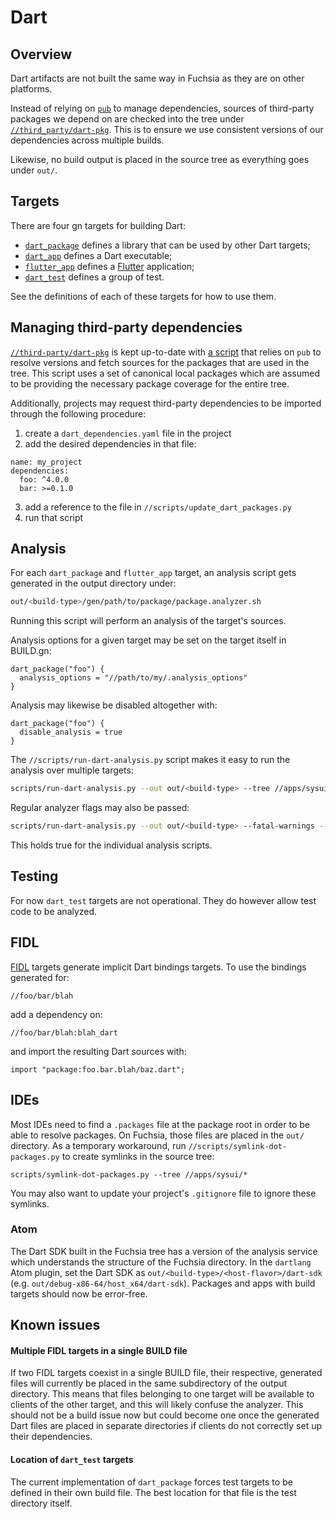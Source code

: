 Dart
====


## Overview

Dart artifacts are not built the same way in Fuchsia as they are on other
platforms.

Instead of relying on [`pub`][pub] to manage dependencies, sources of
third-party packages we depend on are checked into the tree under
[`//third_party/dart-pkg`][dart-3p].
This is to ensure we use consistent versions of our dependencies across multiple
builds.

Likewise, no build output is placed in the source tree as everything goes under
`out/`.


## Targets

There are four gn targets for building Dart:
- [`dart_package`][target-package] defines a library that can be used by other
Dart targets;
- [`dart_app`][target-app] defines a Dart executable;
- [`flutter_app`][target-flutter] defines a [Flutter][flutter] application;
- [`dart_test`][target-test] defines a group of test.

See the definitions of each of these targets for how to use them.


## Managing third-party dependencies

[`//third-party/dart-pkg`][dart-3p] is kept up-to-date with
[a script][dart-3p-script] that relies on `pub` to resolve versions and fetch
sources for the packages that are used in the tree.
This script uses a set of canonical local packages which are assumed to be
providing the necessary package coverage for the entire tree.

Additionally, projects may request third-party dependencies to be imported
through the following procedure:
1. create a `dart_dependencies.yaml` file in the project
2. add the desired dependencies in that file:
```
name: my_project
dependencies:
  foo: ^4.0.0
  bar: >=0.1.0
```
3. add a reference to the file in `//scripts/update_dart_packages.py`
4. run that script


## Analysis

For each `dart_package` and `flutter_app` target, an analysis script gets
generated in the output directory under:
```sh
out/<build-type>/gen/path/to/package/package.analyzer.sh
```
Running this script will perform an analysis of the target's sources.

Analysis options for a given target may be set on the target itself in BUILD.gn:
```
dart_package("foo") {
  analysis_options = "//path/to/my/.analysis_options"
}
```

Analysis may likewise be disabled altogether with:
```
dart_package("foo") {
  disable_analysis = true
}
```

The `//scripts/run-dart-analysis.py` script makes it easy to run the analysis over
multiple targets:
```sh
scripts/run-dart-analysis.py --out out/<build-type> --tree //apps/sysui/*
```

Regular analyzer flags may also be passed:
```sh
scripts/run-dart-analysis.py --out out/<build-type> --fatal-warnings --lints
```
This holds true for the individual analysis scripts.


## Testing

For now `dart_test` targets are not operational. They do however allow test code
to be analyzed.


## FIDL

[FIDL][fidl] targets generate implicit Dart bindings targets. To use the
bindings generated for:
```
//foo/bar/blah
```
add a dependency on:
```
//foo/bar/blah:blah_dart
```
and import the resulting Dart sources with:
```
import "package:foo.bar.blah/baz.dart";
```


## IDEs

Most IDEs need to find a `.packages` file at the package root in order to be
able to resolve packages. On Fuchsia, those files are placed in the `out/`
directory. As a temporary workaround, run `//scripts/symlink-dot-packages.py` to
create symlinks in the source tree:
```
scripts/symlink-dot-packages.py --tree //apps/sysui/*
```
You may also want to update your project's `.gitignore` file to ignore these
symlinks.

### Atom

The Dart SDK built in the Fuchsia tree has a version of the analysis service
which understands the structure of the Fuchsia directory. In the `dartlang` Atom
plugin, set the Dart SDK as `out/<build-type>/<host-flavor>/dart-sdk` (e.g.
`out/debug-x86-64/host_x64/dart-sdk`). Packages and apps with build targets
should now be error-free.


## Known issues

#### Multiple FIDL targets in a single BUILD file

If two FIDL targets coexist in a single BUILD file, their respective, generated
files will currently be placed in the same subdirectory of the output directory.
This means that files belonging to one target will be available to clients of
the other target, and this will likely confuse the analyzer.
This should not be a build issue now but could become one once the generated
Dart files are placed in separate directories if clients do not correctly set up
their dependencies.

#### Location of `dart_test` targets

The current implementation of `dart_package` forces test targets to be defined
in their own build file. The best location for that file is the test directory
itself.


[pub]: https://www.dartlang.org/tools/pub/get-started "Pub"
[dart-3p]: https://fuchsia.googlesource.com/third_party/dart-pkg/+/master "Third-party dependencies"
[dart-3p-script]: https://fuchsia.googlesource.com/scripts/+/master/update_dart_packages.py "Dependencies script"
[target-package]: https://fuchsia.googlesource.com/build/+/master/dart/dart_package.gni "dart_package target"
[target-app]: https://fuchsia.googlesource.com/build/+/master/dart/dart_app.gni "dart_app target"
[target-flutter]: https://github.com/flutter/engine/blob/master/build/flutter_app.gni "flutter_app target"
[target-test]: https://fuchsia.googlesource.com/build/+/master/dart/dart_test.gni "dart_test target"
[flutter]: https://flutter.io/ "Flutter"
[fidl]: https://fuchsia.googlesource.com/fidl/+/master/fidl.gni "FIDL"
